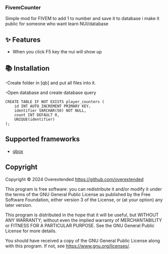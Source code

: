 ### FivemCounter

Simple mod for FIVEM to add 1 to number and save it to database i make it public for someone who want learn NUI/database

## ✨ Features

- When you click F5 key the nui will show up


## 📚 Installation

-Create folder in [qb] and put all files into it.

-Open database and create database query 

```MySQL
CREATE TABLE IF NOT EXISTS player_counters (
    id INT AUTO_INCREMENT PRIMARY KEY,
    identifier VARCHAR(50) NOT NULL,
    count INT DEFAULT 0,
    UNIQUE(identifier)
);
```



## Supported frameworks

- [qbox](https://github.com/Qbox-project/qbx_core)


## Copyright

Copyright © 2024 Overextended <https://github.com/overextended>

This program is free software: you can redistribute it and/or modify it under the terms of the GNU General Public License as published by the Free Software Foundation, either version 3 of the License, or (at your option) any later version.

This program is distributed in the hope that it will be useful, but WITHOUT ANY WARRANTY; without even the implied warranty of MERCHANTABILITY or FITNESS FOR A PARTICULAR PURPOSE. See the GNU General Public License for more details.

You should have received a copy of the GNU General Public License along with this program. If not, see <https://www.gnu.org/licenses/>.
